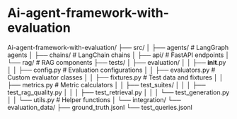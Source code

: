 # Ai-agent-framework-with-evaluation
Ai-agent-framework-with-evaluation/
├── src/
│   ├── agents/          # LangGraph agents
│   ├── chains/          # LangChain chains
│   ├── api/             # FastAPI endpoints
│   └── rag/             # RAG components
├── tests/
│   ├── evaluation/
│   │   ├── __init__.py
│   │   ├── config.py           # Evaluation configurations
│   │   ├── evaluators.py       # Custom evaluator classes
│   │   ├── fixtures.py         # Test data and fixtures
│   │   ├── metrics.py          # Metric calculators
│   │   ├── test_suites/
│   │   │   ├── test_rag_quality.py
│   │   │   ├── test_retrieval.py
│   │   │   └── test_generation.py
│   │   └── utils.py            # Helper functions
│   └── integration/
└── evaluation_data/
    ├── ground_truth.jsonl
    └── test_queries.jsonl